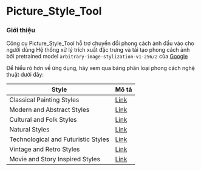 # Picture_Style_Tool

### Giới thiệu
Công cụ Picture_Style_Tool hỗ trợ chuyển đổi phong cách ảnh đầu vào cho người dùng
Hệ thống xử lý trích xuất đặc trưng và tái tạo phong cách ảnh bởi pretrained model `arbitrary-image-stylization-v1-256/2` của [Google](https://www.google.co.uk/)

Để hiểu rõ hơn về ứng dụng, hãy xem qua bảng phân loại phong cách nghệ thuật dưới đây:

<center>

| Style                              | Mô tả             |
|------------------------------------|-------------------|
|Classical Painting Styles           |[Link](https://www.wikiart.org/en/paintings-by-style/classicism#!#filterName:all-works,viewType:masonry)                   |
|Modern and Abstract Styles          |[Link](https://www.art-is-fun.com/modern-abstract-art)                   |
|Cultural and Folk Styles            |[Link](https://library.fiveable.me/lists/folk-art-styles)                   |
|Natural Styles                      |[Link](https://www.tate.org.uk/art/art-terms/n/naturalism)                   |
|Technological and Futuristic Styles |[Link](https://blog.depositphotos.com/retro-futurism-art-design.html)                   |
|Vintage and Retro Styles            |[Link](https://picsart.com/blog/introduction-to-retro-art/)                   |
|Movie and Story Inspired Styles     |[Link](https://entergallery.com/blogs/news/art-inspired-by-the-movies?srsltid=AfmBOor6dc8K_McxXXdi50Gj22Y8aqhAQay5OBGHfylo2G0ZuAWCjxe5)                   |

</center>
